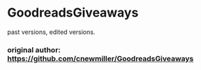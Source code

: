 # GoodreadsGiveaways
past versions, edited versions.

### original author: https://github.com/cnewmiller/GoodreadsGiveaways
